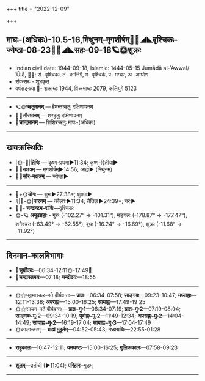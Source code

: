 +++
title = "2022-12-09"

+++
## माघः-(अधिकः)-10.5-16,मिथुनम्-मृगशीर्षम्🌛🌌◢◣वृश्चिकः-ज्येष्ठा-08-23🌌🌞◢◣सहः-09-18🪐🌞शुक्रः
- Indian civil date: 1944-09-18, Islamic: 1444-05-15 Jumādā al-ʾAwwal/ʾŪlā, 🌌🌞: सं- वृश्चिकः, तं- कार्त्तिगै, म- वृश्चिकं, प- मग्घर, अ- आघोण
- संवत्सरः - शुभकृत्
- वर्षसङ्ख्या 🌛- शकाब्दः 1944, विक्रमाब्दः 2079, कलियुगे 5123
___________________
- 🪐🌞**ऋतुमानम्** — हेमन्तऋतुः दक्षिणायनम्
- 🌌🌞**सौरमानम्** — शरदृतुः दक्षिणायनम्
- 🌛**चान्द्रमानम्** — शिशिरऋतुः माघः-(अधिकः)
___________________


## खचक्रस्थितिः
- |🌞-🌛|**तिथिः** — कृष्ण-प्रथमा►11:34; कृष्ण-द्वितीया►  
- 🌌🌛**नक्षत्रम्** — मृगशीर्षम्►14:56; आर्द्रा► (मिथुनम्)  
- 🌌🌞**सौर-नक्षत्रम्** — ज्येष्ठा►  
___________________
- 🌛+🌞**योगः** — शुभः►27:38*; शुक्लः►  
- २|🌛-🌞|**करणम्** — कौलवः►11:34; तैतिलः►24:39*; गरः►  
- 🌌🌛- **चन्द्राष्टम-राशिः**—वृश्चिकः  
- 🌞-🪐 **अमूढग्रहाः** - गुरुः (-102.27° → -101.31°), मङ्गलः (-178.87° → -177.47°), शनैश्चरः (-63.49° → -62.55°), बुधः (-16.24° → -16.69°), शुक्रः (-11.68° → -11.92°)
___________________


## दिनमान-कालविभागाः
- 🌅**सूर्योदयः**—06:34-12:11🌞️-17:49🌇  
- 🌛**चन्द्रास्तमयः**—07:18; **चन्द्रोदयः**—18:55  
___________________
- 🌞⚝भट्टभास्कर-मते वीर्यवन्तः— **प्रातः**—06:34-07:58; **साङ्गवः**—09:23-10:47; **मध्याह्नः**—12:11-13:36; **अपराह्णः**—15:00-16:25; **सायाह्नः**—17:49-19:25  
- 🌞⚝सायण-मते वीर्यवन्तः— **प्रातः-मु॰1**—06:34-07:19; **प्रातः-मु॰2**—07:19-08:04; **साङ्गवः-मु॰2**—09:34-10:19; **पूर्वाह्णः-मु॰2**—11:49-12:34; **अपराह्णः-मु॰2**—14:04-14:49; **सायाह्नः-मु॰2**—16:19-17:04; **सायाह्नः-मु॰3**—17:04-17:49  
- 🌞कालान्तरम्— **ब्राह्मं मुहूर्तम्**—04:52-05:43; **मध्यरात्रिः**—22:55-01:28  
___________________
- **राहुकालः**—10:47-12:11; **यमघण्टः**—15:00-16:25; **गुलिककालः**—07:58-09:23  
___________________
- **शूलम्**—प्रतीची (►11:04); **परिहारः**–गुडम्  
___________________
